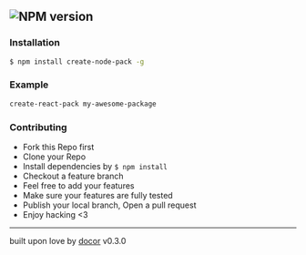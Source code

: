 ##  ![NPM version](https://img.shields.io/npm/v/create-node-pack.svg?style=flat)


### Installation
```bash
$ npm install create-node-pack -g
```

### Example
```bash
create-react-pack my-awesome-package
```

### Contributing
- Fork this Repo first
- Clone your Repo
- Install dependencies by `$ npm install`
- Checkout a feature branch
- Feel free to add your features
- Make sure your features are fully tested
- Publish your local branch, Open a pull request
- Enjoy hacking <3

---
built upon love by [docor](git+https://github.com/turingou/docor.git) v0.3.0
